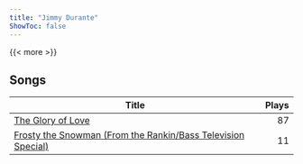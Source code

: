 ```yaml
---
title: "Jimmy Durante"
ShowToc: false
---
```


{{< more >}}

## Songs
Title | Plays 
----- | -----: 
[The Glory of Love](/songs/the-glory-of-love) | 87
[Frosty the Snowman (From the Rankin/Bass Television Special)](/songs/frosty-the-snowman-from-the-rankinbass-television-special) | 11

